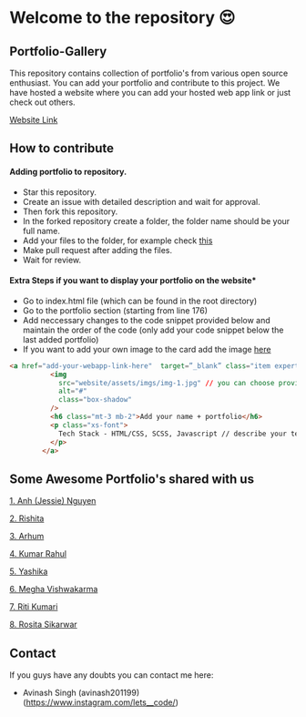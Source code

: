 
# Welcome to the repository 😍


## Portfolio-Gallery

This repository contains collection of portfolio's from various open source enthusiast. You can add your portfolio and contribute to this project. We have hosted a website where you can add your hosted web app link or just check out others. 

[Website Link](https://avinash201199.github.io/Portfolio-Collection/)




## How to contribute
#### Adding portfolio to repository.
* Star this repository.
* Create an issue with detailed description and wait for approval.
* Then fork this repository.
* In the forked repository create a folder, the folder name should be your full name.
* Add your files to the folder, for example check [this](https://github.com/avinash201199/Portfolio-Collection/tree/main/Alex-main)
* Make pull request after adding the files.
* Wait for review.

#### Extra Steps if you want to display your portfolio on the website*
* Go to index.html file (which can be found in the root directory)
* Go to the portfolio section (starting from line 176)
* Add neccessary changes to the code snippet provided below and maintain the order of the code (only add your code snippet below the last added portfolio)
* If you want to add your own image to the card add the image [here](https://github.com/avinash201199/Portfolio-Collection/tree/main/website/assets/imgs)
```html
<a href="add-your-webapp-link-here"  target=”_blank” class="item expertises-item">
          <img
            src="website/assets/imgs/img-1.jpg" // you can choose provided images from img-1 to img-9
            alt="#"
            class="box-shadow"
          />
          <h6 class="mt-3 mb-2">Add your name + portfolio</h6>
          <p class="xs-font">
            Tech Stack - HTML/CSS, SCSS, Javascript // describe your tech stack
          </p>
        </a>
```


## Some Awesome Portfolio's shared with us

[1. Anh (Jessie) Nguyen](https://www.jessieanhnguyen.com/)

[2. Rishita](https://rishitashaw.github.io/)

[3. Arhum](https://arhumportfolio.web.app/)

[4. Kumar Rahul](https://igotabadidea.github.io/)

[5. Yashika](https://yashika.netlify.app/)

[6. Megha Vishwakarma](https://megha-vishwakarma.github.io/cv/)

[7. Riti Kumari](https://ritiportfolio.glitch.me/#home)

[8. Rosita Sikarwar](https://portfolio-rosita.netlify.app/)
## Contact

If you guys have any doubts you can contact me here:
- Avinash Singh (avinash201199)
(https://www.instagram.com/lets__code/) 






